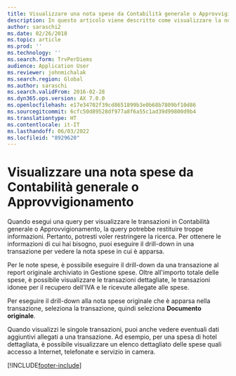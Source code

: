 ```yaml
---
title: Visualizzare una nota spese da Contabilità generale o Approvvigionamento
description: In questo articolo viene descritto come visualizzare la nota spese originale in cui una transazione è riportata.
author: saraschi2
ms.date: 02/26/2018
ms.topic: article
ms.prod: ''
ms.technology: ''
ms.search.form: TrvPerDiems
audience: Application User
ms.reviewer: johnmichalak
ms.search.region: Global
ms.author: saraschi
ms.search.validFrom: 2016-02-28
ms.dyn365.ops.version: AX 7.0.0
ms.openlocfilehash: e17e34702f39cd8651899b3e0b68b7809bf10d86
ms.sourcegitcommit: 6cfc50d89528df977a8f6a55c1ad39d99800d9b4
ms.translationtype: HT
ms.contentlocale: it-IT
ms.lasthandoff: 06/03/2022
ms.locfileid: "8929620"
---
```

# <a name="view-an-expense-report-from-general-ledger-or-procurement-and-sourcing"></a>Visualizzare una nota spese da Contabilità generale o Approvvigionamento

Quando esegui una query per visualizzare le transazioni in Contabilità generale o Approvvigionamento, la query potrebbe restituire troppe informazioni. Pertanto, potresti voler restringere la ricerca. Per ottenere le informazioni di cui hai bisogno, puoi eseguire il drill-down in una transazione per vedere la nota spese in cui è apparsa.

Per le note spese, è possibile eseguire il drill-down da una transazione al report originale archiviato in Gestione spese. Oltre all'importo totale delle spese, è possibile visualizzare le transazioni dettagliate, le transazioni idonee per il recupero dell'IVA e le ricevute allegate alle spese.

Per eseguire il drill-down alla nota spese originale che è apparsa nella transazione, seleziona la transazione, quindi seleziona **Documento originale**.

Quando visualizzi le singole transazioni, puoi anche vedere eventuali dati aggiuntivi allegati a una transazione. Ad esempio, per una spesa di hotel dettagliata, è possibile visualizzare un elenco dettagliato delle spese quali accesso a Internet, telefonate e servizio in camera.


[!INCLUDE[footer-include](../includes/footer-banner.md)]